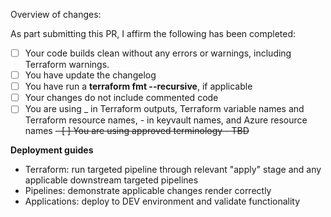 Overview of changes:



As part submitting this PR, I affirm the following has been completed:

- [ ] Your code builds clean without any errors or warnings, including Terraform warnings.
- [ ] You have update the changelog
- [ ] You have run a **terraform fmt --recursive**, if applicable
- [ ] Your changes do not include commented code
- [ ] You are using _ in Terraform outputs, Terraform variable names and Terraform resource names, - in keyvault names, and Azure resource names
~~- [ ] You are using approved terminology - TBD~~

**Deployment guides**
- Terraform: run targeted pipeline through relevant "apply" stage and any applicable downstream targeted pipelines
- Pipelines: demonstrate applicable changes render correctly
- Applications: deploy to DEV environment and validate functionality
